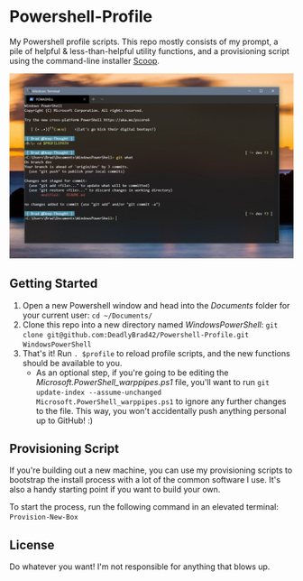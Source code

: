 # Powershell-Profile
My Powershell profile scripts. This repo mostly consists of my prompt, a pile of helpful & less-than-helpful utility functions, and a provisioning script using the command-line installer [Scoop](https://scoop.sh/).

![A preview of my Powershell prompt](/assets/profile-preview.png)

## Getting Started
1. Open a new Powershell window and head into the _Documents_ folder for your current user: `cd ~/Documents/`
1. Clone this repo into a new directory named _WindowsPowerShell_: `git clone git@github.com:DeadlyBrad42/Powershell-Profile.git WindowsPowerShell`
1. That's it! Run `. $profile` to reload profile scripts, and the new functions should be available to you.
    * As an optional step, if you're going to be editing the _Microsoft.PowerShell_warppipes.ps1_ file, you'll want to run `git update-index --assume-unchanged Microsoft.PowerShell_warppipes.ps1` to ignore any further changes to the file. This way, you won't accidentally push anything personal up to GitHub! :)

## Provisioning Script
If you're building out a new machine, you can use my provisioning scripts to bootstrap the install process with a lot of the common software I use. It's also a handy starting point if you want to build your own.

To start the process, run the following command in an elevated terminal: `Provision-New-Box`

## License
Do whatever you want! I'm not responsible for anything that blows up.
